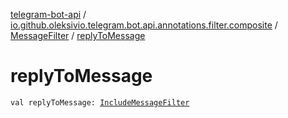 [telegram-bot-api](../../index.md) / [io.github.oleksivio.telegram.bot.api.annotations.filter.composite](../index.md) / [MessageFilter](index.md) / [replyToMessage](./reply-to-message.md)

# replyToMessage

`val replyToMessage: `[`IncludeMessageFilter`](../-include-message-filter/index.md)